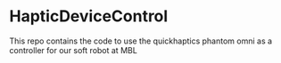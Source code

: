 # HapticDeviceControl

This repo contains the code to use the quickhaptics phantom omni as a controller for our soft robot at MBL
